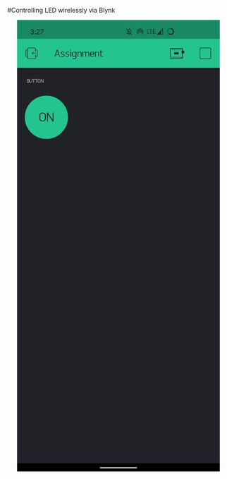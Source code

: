#Controlling LED wirelessly via Blynk

<p align="center"> <img src="https://github.com/devabhixda/IoT_Lab/blob/master/WiFi_Blynk/Wifi_Blynk.jpg">  </p>
